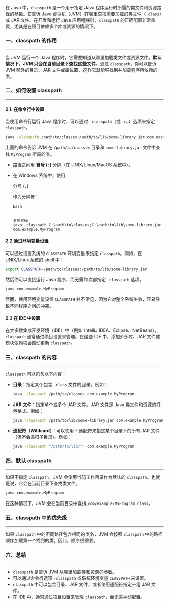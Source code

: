 在 Java 中，`classpath` 是一个用于指定 Java 程序运行时所需的类文件和资源路径的参数。它告诉 Java 虚拟机（JVM）在哪里查找需要加载的类文件（`.class`）或 JAR 文件。在开发和运行 Java 应用程序时，`classpath` 的正确配置非常重要，尤其是在项目依赖多个库或资源的情况下。

### 一、classpath 的作用

---

当 JVM 运行一个 Java 程序时，它需要知道从哪里加载类文件或资源文件。**默认情况下，JVM 只会在当前目录下查找这些文件**。通过 `classpath`，你可以告诉 JVM 额外的目录、JAR 文件或库位置，这样它就能够找到并加载程序所依赖的类。



### 二、如何设置 classpath

---

#### 2.1. 在命令行中设置

当使用命令行运行 Java 程序时，可以通过 `-classpath`（或 `-cp`）选项来指定 `classpath`。

```bash
java -classpath /path/to/classes:/path/to/lib/some-library.jar com.example.MyProgram
```

上面的命令告诉 JVM 在 `/path/to/classes` 目录和 `some-library.jar` 文件中查找 `MyProgram` 所需的类。

- 路径之间用 **冒号 (`:`)** 分隔（在 UNIX/Linux/MacOS 系统中）。

- 在 Windows 系统中，使用 

  分号 (`;`)

   作为分隔符：

  ```
  bash
  
  
  复制代码
  java -classpath C:\path\to\classes;C:\path\to\lib\some-library.jar com.example.MyProgram
  ```

#### 2.2 通过环境变量设置

可以通过设置系统的 `CLASSPATH` 环境变量来指定 `classpath`。例如，在 UNIX/Linux 系统的 shell 中：

```bash
export CLASSPATH=/path/to/classes:/path/to/lib/some-library.jar
```

然后你可以直接运行 Java 程序，而无需每次都指定 `-classpath` 选项。

```bash
java com.example.MyProgram
```

然而，使用环境变量设置 `CLASSPATH` 并不常见，因为它对整个系统生效，容易导致不同程序之间的冲突。

#### 2.3 在 IDE 中设置

在大多数集成开发环境（IDE）中（例如 IntelliJ IDEA、Eclipse、NetBeans），`classpath` 通常通过项目设置来管理。在这些 IDE 中，添加外部库、JAR 文件或模块依赖项会自动更新 `classpath`。

### 三、classpath 的内容

---

`classpath` 可以包含以下内容：

- **目录**：指定某个包含 `.class` 文件的目录。例如：

  ```bash
  java -classpath /path/to/classes com.example.MyProgram
  ```

- **JAR 文件**：指定单个或多个 JAR 文件。JAR 文件是 Java 类文件和资源的打包格式。例如：

  ```bash
  java -classpath /path/to/lib/some-library.jar com.example.MyProgram
  ```

- **通配符（Wildcard）**：可以使用 `*` 通配符来指定某个目录下的所有 JAR 文件（但不会递归子目录）。例如：

  ```bash
  java -classpath "/path/to/lib/*" com.example.MyProgram
  ```



### 四、默认 classpath

---

如果不指定 `classpath`，JVM 会使用当前工作目录作为默认的 `classpath`。也就是说，它会在当前目录下查找类文件。

```bash
java com.example.MyProgram
```

在这种情况下，JVM 会在当前目录中查找 `com/example/MyProgram.class`。



### 五、classpath 中的优先级

---

如果 `classpath` 中的不同路径包含相同的类名，JVM 会按照 `classpath` 中的路径顺序加载第一个找到的类。因此，顺序很重要。



### 六、总结

---

- `classpath` 是告诉 JVM 从哪里加载类和资源的参数。
- 可以通过命令行选项 `-classpath` 或系统环境变量 `CLASSPATH` 来设置。
- `classpath` 中可以包含目录、JAR 文件，或者使用通配符指定一组 JAR 文件。
- 在 IDE 中，通常通过项目设置来管理 `classpath`，而无需手动配置。